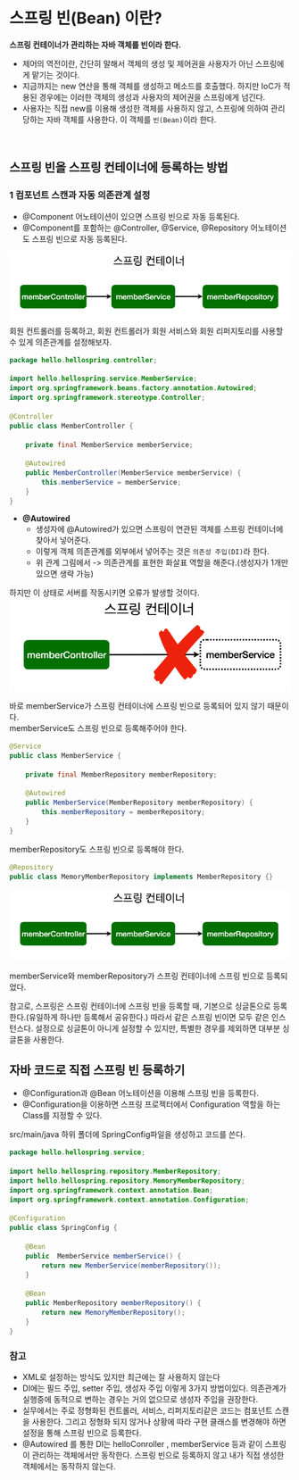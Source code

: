 # 스프링 빈(Bean) 이란?
**스프링 컨테이너가 관리하는 자바 객체를 빈이라 한다.**

- 제어의 역전이란, 간단히 말해서 객체의 생성 및 제어권을 사용자가 아닌 스프링에게 맡기는 것이다.
- 지금까지는 new 연산을 통해 객체를 생성하고 메소드를 호출했다. 하지만 IoC가 적용된 경우에는 이러한 객체의 생성과 사용자의 제어권을 스프링에게 넘긴다.
- 사용자는 직접 new를 이용해 생성한 객체를 사용하지 않고, 스프링에 의하여 관리당하는 자바 객체를 사용한다. 이 객체를 `빈(Bean)`이라 한다.

<br>

## 스프링 빈을 스프링 컨테이너에 등록하는 방법

### 1 컴포넌트 스캔과 자동 의존관계 설정

- @Component 어노테이션이 있으면 스프링 빈으로 자동 등록된다.
- @Component를 포함하는 @Controller, @Service, @Repository 어노테이션도 스프링 빈으로 자동 등록된다.

![spring container](./image/bean.png)
회원 컨트롤러를 등록하고, 회원 컨트롤러가 회원 서비스와 회원 리퍼지토리를 사용할 수 있게 의존관계를 설정해보자.

```java
package hello.hellospring.controller;

import hello.hellospring.service.MemberService;
import org.springframework.beans.factory.annotation.Autowired;
import org.springframework.stereotype.Controller;

@Controller
public class MemberController {

    private final MemberService memberService;

	@Autowired
    public MemberController(MemberService memberService) {
        this.memberService = memberService;
    }
}
```

- **@Autowired**
  - 생성자에 @Autowired가 있으면 스프링이 연관된 객체를 스프링 컨테이너에 찾아서 넣어준다. 
  - 이렇게 객체 의존관계를 외부에서 넣어주는 것은 `의존성 주입(DI)`라 한다. 
  - 위 관계 그림에서 -> 의존관계를 표현한 화살표 역할을 해준다.(생성자가 1개만 있으면 생략 가능)


하지만 이 상태로 서버를 작동시키면 오류가 발생할 것이다.
![springcontainer2](./image/bean2.png)
  
바로 memberService가 스프링 컨테이너에 스프링 빈으로 등록되어 있지 않기 때문이다.  
memberService도 스프링 빈으로 등록해주어야 한다.

```java
@Service
public class MemberService {

	private final MemberRepository memberRepository;

	@Autowired
	public MemberService(MemberRepository memberRepository) {
		this.memberRepository = memberRepository;
	}
}
```

memberRepository도 스프링 빈으로 등록해야 한다.

```java
@Repository
public class MemoryMemberRepository implements MemberRepository {}
```
![spring container](./image/bean.png)

memberService와 memberRepository가 스프링 컨테이너에 스프링 빈으로 등록되었다.  
  
참고로, 스프링은 스프링 컨테이너에 스프링 빈을 등록할 때, 기본으로 싱글톤으로 등록한다.(유일하게 하나만 등록해서 공유한다.) 따라서 같은 스프링 빈이면 모두 같은 인스턴스다. 설정으로 싱글톤이 아니게 설정할 수 있지만, 특별한 경우를 제외하면 대부분 싱글톤을 사용한다.

## 자바 코드로 직접 스프링 빈 등록하기
- @Configuration과 @Bean 어노테이션을 이용해 스프링 빈을 등록한다.
- @Configuration을 이용하면 스프링 프로젝터에서 Configuration 역할을 하는 Class를 지정할 수 있다.

src/main/java 하위 폴더에 SpringConfig파일을 생성하고 코드를 쓴다.

```java
package hello.hellospring.service;

import hello.hellospring.repository.MemberRepository;
import hello.hellospring.repository.MemoryMemberRepository;
import org.springframework.context.annotation.Bean;
import org.springframework.context.annotation.Configuration;

@Configuration
public class SpringConfig {

    @Bean
    public  MemberService memberService() {
        return new MemberService(memberRepository());
    }

    @Bean
    public MemberRepository memberRepository() {
        return new MemoryMemberRepository();
    }
}
```

### 참고
- XML로 설정하는 방식도 있지만 최근에는 잘 사용하지 않는다
- DI에는 필드 주입, setter 주입, 생성자 주입 이렇게 3가지 방법이있다. 의존관계가 실행중에 동적으로 변하는 경우는 거의 없으므로 생성자 주입을 권장한다.
- 실무에서는 주로 정형화된 컨트롤러, 서비스, 리퍼지토리같은 코드는 컴포넌트 스캔을 사용한다. 그리고 정형화 되지 않거나 상황에 따라 구현 클래스를 변경해야 하면 설정을 통해 스프링 빈으로 등록한다.
- @Autowired 를 통한 DI는 helloConroller , memberService 등과 같이 스프링이 관리하는 객체에서만 동작한다. 스프링 빈으로 등록하지 않고 내가 직접 생성한 객체에서는 동작하지 않는다.